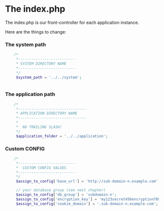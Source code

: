 # The index.php

The index.php is our front-controller for each application instance.

Here are the things to change:

### The system path
````php
    /*  
     *--------------------------  
     * SYSTEM DIRECTORY NAME  
     *--------------------------  
     */
     $system_path = '../../system'; 
    
````  
  
### The application path
````php
    /*  
     *-------------------------------  
     * APPLICATION DIRECTORY NAME 
     *-------------------------------  
     *  
     *  NO TRAILING SLASH!  
     */
     $application_folder = '../../application';
````   
  
### Custom CONFIG
````php
    /*  
     *--------------------------  
     *  CUSTOM CONFIG VALUES  
     *--------------------------  
     */ 	
     $assign_to_config['base_url'] = 'http://sub-domain-n.example.com'; 

     // your database group (see next chapter)
     $assign_to_config['db_group'] = 'subdomain-n';  
     $assign_to_config['encryption_key'] = 'my123secret456encryption789key'; 
     $assign_to_config['cookie_domain'] = '.sub-domain-n.example.com';
````
